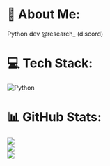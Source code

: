 # 💫 About Me:
Python dev
@research_ (discord)

# 💻 Tech Stack:
![Python](https://img.shields.io/badge/python-3670A0?style=for-the-badge&logo=python&logoColor=ffdd54)
# 📊 GitHub Stats:
![](https://github-readme-stats.vercel.app/api?username=dreamywashere&theme=gruvbox&hide_border=true&include_all_commits=true&count_private=true)<br/>
![](https://github-readme-streak-stats.herokuapp.com/?user=dreamywashere&theme=gruvbox&hide_border=true)<br/>
![](https://github-readme-stats.vercel.app/api/top-langs/?username=dreamywashere&theme=gruvbox&hide_border=true&include_all_commits=true&count_private=true&layout=compact)
